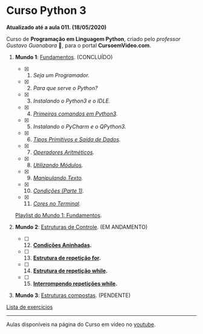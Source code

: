 # Curso Python 3
__Atualizado até a aula 011. (18/05/2020)__

Curso de **Programação em Linguagem Python**, criado pelo *professor Gustavo Guanabara* :vulcan_salute:, para o portal **CursoemVideo.com**.


1. **Mundo 1**: [Fundamentos](https://github.com/antunesce/Curso-Python-3/tree/master/Mundo%201%20-%20Fundamentos). (CONCLUÍDO) 
   - [x] 1. *Seja um Programador.*
   - [x] 2. *Para que serve o Python?*
   - [x] 3. *Instalando o Python3 e o IDLE.*
   - [x] 4. *[Primeiros comandos em Python3](https://github.com/antunesce/Curso-Python-3/tree/master/Mundo%201%20-%20Fundamentos/Aula004%20-%20%20Primeiros%20comandos%20em%20Python3).*
   - [x] 5. *Instalando o PyCharm e o QPython3.*
   - [x] 6. *[Tipos Primitivos e Saída de Dados](https://github.com/antunesce/Curso-Python-3/tree/master/Mundo%201%20-%20Fundamentos/Aula006%20-%20Tipos%20Primitivos%20e%20Sa%C3%ADda%20de%20Dados).*
   - [x] 7. *[Operadores Aritméticos](https://github.com/antunesce/Curso-Python-3/tree/master/Mundo%201%20-%20Fundamentos/Aula007%20-%20Operadores%20Aritm%C3%A9ticos).*
   - [x] 8. *[Utilizando Módulos](https://github.com/antunesce/Curso-Python-3/tree/master/Mundo%201%20-%20Fundamentos/Aula008%20-%20Utilizando%20M%C3%B3dulos).*
   - [x] 9. *[Manipulando Texto](https://github.com/antunesce/Curso-Python-3/tree/master/Mundo%201%20-%20Fundamentos/Aula009%20-%20Manipulando%20Texto).*
   - [x] 10. *[Condições (Parte 1)](https://github.com/antunesce/Curso-Python-3/tree/master/Mundo%201%20-%20Fundamentos/Aula010%20-%20Condi%C3%A7%C3%B5es%20(Parte%201)).*
   - [x] 11. *[Cores no Terminal](https://github.com/antunesce/Curso-Python-3/tree/master/Mundo%201%20-%20Fundamentos/Aula011%20-%20Cores%20no%20Terminal).*
   
   [Playlist do Mundo 1: Fundamentos](https://www.youtube.com/playlist?list=PLHz_AreHm4dlKP6QQCekuIPky1CiwmdI6).

2. **Mundo 2**: [Estruturas de Controle](https://github.com/antunesce/Curso-Python-3/tree/master/Mundo%202%20-%20Estruturas%20de%20Controle). (EM ANDAMENTO)
   - [ ] 12. **[Condições Aninhadas](https://github.com/antunesce/Curso-Python-3/tree/master/Mundo%202%20-%20Estruturas%20de%20Controle/Aula012).**
   - [ ] 13. **[Estrutura de repetição for](https://github.com/antunesce/Curso-Python-3/tree/master/Mundo%202%20-%20Estruturas%20de%20Controle/Aula013).**
   - [ ] 14. **[Estrutura de repetição while]().**
   - [ ] 15. **[Interrompendo repetições while]().**
3. **Mundo 3**: [Estruturas compostas](https://www.youtube.com/playlist?list=PLHz_AreHm4dksnH2jVTIVNviIMBVYyFnH). (PENDENTE)

[Lista de exercícios](https://www.youtube.com/playlist?list=PLHz_AreHm4dm6wYOIW20Nyg12TAjmMGT-)

---
Aulas disponíveis na página do Curso em vídeo no [youtube](https://www.youtube.com/user/cursosemvideo).
